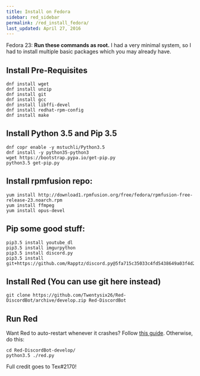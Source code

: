 ```yaml
---
title: Install on Fedora
sidebar: red_sidebar
permalink: /red_install_fedora/
last_updated: April 27, 2016
---
```


Fedora 23:  **Run these commands as root.**  I had a very minimal system, so I had to install multiple
basic packages which you may already have.

## Install Pre-Requisites

```
dnf install wget
dnf install unzip
dnf install git
dnf install gcc
dnf install libffi-devel
dnf install redhat-rpm-config
dnf install make
```

## Install Python 3.5 and Pip 3.5

```
dnf copr enable -y mstuchli/Python3.5
dnf install -y python35-python3
wget https://bootstrap.pypa.io/get-pip.py
python3.5 get-pip.py
```

## Install rpmfusion repo:

```
yum install http://download1.rpmfusion.org/free/fedora/rpmfusion-free-release-23.noarch.rpm
yum install ffmpeg
yum install opus-devel
```

## Pip some good stuff:

```
pip3.5 install youtube_dl
pip3.5 install imgurpython
pip3.5 install discord.py
pip3.5 install git+https://github.com/Rapptz/discord.py@5fa715c35033c4fd5438649a03f4d2835e7a7f06
```

## Install Red (You can use git here instead)

```
git clone https://github.com/Twentysix26/Red-DiscordBot/archive/develop.zip Red-DiscordBot
```

## Run Red

Want Red to auto-restart whenever it crashes? Follow [this guide](/Red-Docs/red_guide_linux_upstart). Otherwise, do this:
```
cd Red-DiscordBot-develop/
python3.5 ./red.py
```

Full credit goes to Tex#2170!
